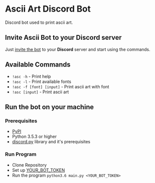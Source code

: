 # Ascii Art Discord Bot
Discord bot used to print ascii art.

## Invite Ascii Bot to your Discord server
Just [invite the bot](https://discord.com/oauth2/authorize?client_id=779439176411381800&permissions=1074265152&scope=bot) to your **Discord** server and start using the commands.

## Available Commands
- `!asc -h` - Print help
- `!asc -l` - Print available fonts
- `!asc -f [font] [input]` - Print ascii art with font
- `!asc [input]` - Print ascii art

## Run the bot on your machine

### Prerequisites
- [PyPI](https://pypi.org/)
- Python 3.5.3 or higher
- [discord.py](https://discordpy.readthedocs.io/en/latest/intro.html#prerequisites) library and it's prerequisites

### Run Program
- Clone Repository
- Set up [YOUR_BOT_TOKEN](https://discord.com/developers/applications)
- Run the program `python3.6 main.py <YOUR_BOT_TOKEN>`
